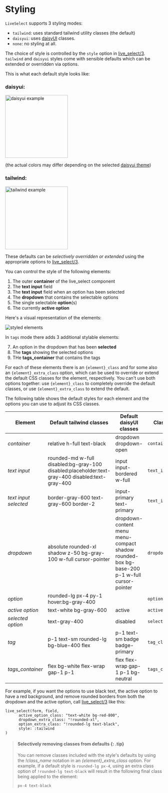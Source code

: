 # Styling

`LiveSelect` supports 3 styling modes:

* `tailwind`: uses standard tailwind utility classes (the default)
* `daisyui`: uses [daisyUI](https://daisyui.com/) classes.
* `none`: no styling at all.

The choice of style is controlled by the `style` option in [live_select/3](`LiveSelect.live_select/3`).
`tailwind` and `daisyui` styles come with sensible defaults which can be extended or overridden via options.

This is what each default style looks like:

### daisyui:

<img alt="daisyui example" src="https://raw.githubusercontent.com/maxmarcon/live_select/main/priv/static/images/daisyui.png"  width="200">

(the actual colors may differ depending on the selected [daisyui theme](https://daisyui.com/docs/themes/))

### tailwind:

<img alt="tailwind example" src="https://raw.githubusercontent.com/maxmarcon/live_select/main/priv/static/images/tailwind.png" width="200">

These defaults can be _selectively overridden or extended_ using the appropriate options
to [live_select/3](`LiveSelect.live_select/3`).

You can control the style of the following elements:

1. The outer **container** of the live_select component
2. The **text input** field
3. The **text input** field when an option has been selected
4. The **dropdown** that contains the selectable options
5. The single selectable **option**(s)
6. The currently **active option**

Here's a visual representation of the elements:

![styled elements](https://raw.githubusercontent.com/maxmarcon/live_select/main/priv/static/images/styled_elements.png)

In `tags` mode there adds 3 additional stylable elements:

7. An option in the dropdown that has been **selected**
8. The **tags** showing the selected options
9. THe **tags_container** that contains the tags

For each of these elements there is an `{element}_class` and for some also an `{element}_extra_class` option, which can
be used
to override or extend the default CSS classes for the element, respectively.
You can't use both options together:
use `{element}_class`
to completely override the default classes, or use `{element}_extra_class` to extend the default.

The following table shows the default styles for each element and the options you can use to adjust its CSS classes.

| Element               | Default tailwind classes                                                                         | Default daisyUI classes                                                                    | Class override option       | Class extend option          |
|-----------------------|--------------------------------------------------------------------------------------------------|--------------------------------------------------------------------------------------------|-----------------------------|------------------------------|
| *container*           | relative h-full text-black                                                                       | dropdown dropdown-open                                                                     | `container_class`           | `container_extra_class`      |
| *text input*          | rounded-md w-full disabled:bg-gray-100 disabled:placeholder:text-gray-400 disabled:text-gray-400 | input input-bordered w-full                                                                | `text_input_class`          | `text_input_extra_class`     |
| *text input selected* | border-gray-600 text-gray-600 border-2                                                           | input-primary text-primary                                                                 | `text_input_selected_class` |                              |
| *dropdown*            | absolute rounded-xl shadow z-50 bg-gray-100 w-full cursor-pointer                                | dropdown-content menu menu-compact shadow rounded-box bg-base-200 p-1 w-full cursor-pointer | `dropdown_class`            | `dropdown_extra_class`       |
| *option*              | rounded-lg px-4 py-1 hover:bg-gray-400                                                           |                                                                                            | `option_class`              | `option_extra_class`         |
| *active option*       | text-white bg-gray-600                                                                           | active                                                                                     | `active_option_class`       |                              |
| *selected option*     | text-gray-400                                                                                    | disabled                                                                                   | `selected_option_class`     |
| *tag*                 |  p-1 text-sm rounded-lg bg-blue-400 flex                                                                                                | p-1 text-sm badge badge-primary                                                            | `tag_class`                 | `tag_extra_class`            |
| *tags_container*      |     flex bg-white flex-wrap gap-1 p-1                                                                                             | flex flex-wrap gap-1 p-1 bg-neutral                                                                                           | `tags_container_class`      | `tags_container_extra_class` |

For example, if you want the options to use black text, the active option to have a red background,
and remove rounded borders from both the dropdown and the active option, call [live_select/3](`LiveSelect.live_select/3`)
like this:

```
live_select(form, field,
      active_option_class: "text-white bg-red-800",
      dropdown_extra_class: "!rounded-xl",
      option_extra_class: "!rounded-lg text-black",
      style: :tailwind
)
```

> #### Selectively removing classes from defaults {: .tip}
> 
> You can remove classes included with the style's defaults by using the *!class_name* notation
> in an *{element}_extra_class* option. For example, if a default style is `rounded-lg px-4`,
> using an extra class option of `!rounded-lg text-black` will result in the following final class 
> being applied to the element:
> 
>  `px-4 text-black`


